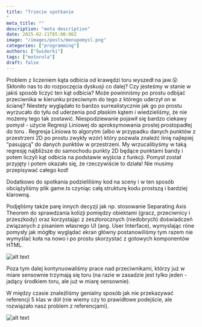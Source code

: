 ```yaml
---
title: "Trzecie spotkanie
"
meta_title: ""
description: "meta description"
date: 2025-02-21T05:00:00Z
image: "/images/posts/menupomysl.png"
categories: ["programming"]
authors: ["Świderki"]
tags: ["motorola"]
draft: false
---
```


Problem z liczeniem kąta odbicia od krawędzi toru wyszedł na jaw.😮 Skłoniło nas to do rozpoczęcia dyskusji co dalej? Czy jesteśmy w stanie w jakiś sposób liczyć ten kąt odbicia? Może powinniśmy po prostu odbijać przeciwnika w kierunku przeciwnym do tego z którego uderzył on w ścianę? Niestety wyglądało to bardzo surrealistycznie jak go po prostu wyrzucało do tyłu od uderzenia pod płaskim kątem i wiedzieliśmy, że nie możemy tego tak zostawić. Niespodziewanie pojawił się bardzo ciekawy pomysł - użycie Regresji Liniowej do aproksymowania prostej prostopadłej do toru . Regresja Liniowa to algorytm (albo w przypadku danych punktów z przestrzeni 2D po prostu zwykły wzór) który pozwala znaleźć linię najlepiej “pasującą” do danych punktów w przestrzeni. My wrzucalibyśmy w taką regresję najbliższe do samochodu punkty 2D będące punktami bandy i potem liczyli kąt odbicia na podstawie wyjścia z funkcji. Pomysł został przyjęty i potem okazało się, że rzeczywiście to działa! Nie musimy przepisywać całego kod!

Dodatkowo do spotkania podzieliliśmy kod na sceny i w ten sposób obciążyliśmy plik game.ts czyniąc całą strukturę kodu prostszą i bardziej klarowną.

Podjęliśmy także parę innych decyzji jak np. stosowanie Separating Axis Theorem do sprawdzania kolizji pomiędzy obiektami (gracz, przeciwnicy i przeszkody) oraz korzystając z zeszłorocznych (niedobrych) doświadczeń związanych z pisaniem własnego UI (ang. User Interface), wymyslając róne pomysły jak mógłby wyglądać ekran główny postanowiliśmy tym razem nie wymyślać koła na nowo i po prostu skorzystać z gotowych komponentów HTML.

![alt text](/images/posts/menupomysl.png)

Poza tym dalej kontynuowaliśmy prace nad przeciwnikami, którzy już w miare sensownie trzymają się toru (na razie w zasadzie jest tylko jeden - jadący środkiem toru, ale już w miarę sensownie).

W między czasie znaleźliśmy genialny sposób jak nie przekazywać referencji 5 klas w dół (nie wiemy czy to prawidłowe podejście, ale rozwiązało nasz problem z referencjami).

![alt text](/images/posts/genialnypomysl.png)
